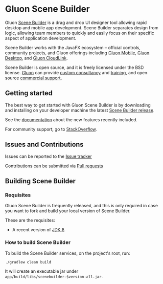 # Gluon Scene Builder #

Gluon [Scene Builder](http://gluonhq.com/products/scene-builder/) is a drag and drop UI designer tool allowing rapid desktop and mobile app 
development. Scene Builder separates design from logic, allowing team members to quickly and easily focus on their specific aspect of 
application development.

Scene Builder works with the JavaFX ecosystem – official controls, community projects, and Gluon offerings including 
[Gluon Mobile](http://gluonhq.com/products/mobile), [Gluon Desktop](http://gluonhq.com/products/desktop), and [Gluon CloudLink](http://gluonhq.com/products/cloudlink).

Scene Builder is open source, and it is freely licensed under the BSD license.
[Gluon](http://gluonhq.com) can provide [custom consultancy](http://gluonhq.com/services/consulting/) and [training](http://gluonhq.com/services/training/), and open source [commercial support](http://gluonhq.com/services/commercial-support/).

## Getting started ##

The best way to get started with Gluon Scene Builder is by downloading and installing on your developer machine the latest 
[Scene Builder release](http://gluonhq.com/products/scene-builder/#download).

See the [documentation](http://docs.gluonhq.com/scenebuilder/) about the new features recently included.

For community support, go to [StackOverflow](https://stackoverflow.com/questions/tagged/scenebuilder).

## Issues and Contributions ##

Issues can be reported to the [Issue tracker](https://bitbucket.org/gluon-oss/scenebuilder/issues?status=new&status=open)

Contributions can be submitted via [Pull requests](https://bitbucket.org/gluon-oss/scenebuilder/pull-requests/)


## Building Scene Builder ##

### Requisites ###

Gluon Scene Builder is frequently released, and this is only required in case you want to fork and build your local version of Scene Builder.

These are the requisites:

* A recent version of [JDK 8](http://www.oracle.com/technetwork/java/javase/downloads/index.html)

### How to build Scene Builder ###

To build the Scene Builder services, on the project's root, run:

`./gradlew clean build`

It will create an executable jar under `app/build/libs/scenebuilder-$version-all.jar`.